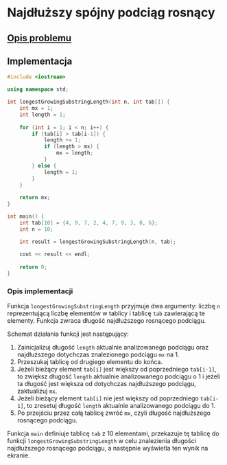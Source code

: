 # Najdłuższy spójny podciąg rosnący

## [Opis problemu](../../../../algorithms/searching/longest-growing-substring.md)

## Implementacja

```cpp linenums="1"
#include <iostream>

using namespace std;

int longestGrowingSubstringLength(int n, int tab[]) {
    int mx = 1;
    int length = 1;
    
    for (int i = 1; i < n; i++) {
        if (tab[i] > tab[i-1]) {
            length += 1;
            if (length > mx) {
                mx = length;
            }
        } else {
            length = 1;
        }
    }
    
    return mx;
}

int main() {
    int tab[10] = {4, 9, 7, 2, 4, 7, 9, 3, 8, 6};
    int n = 10;

    int result = longestGrowingSubstringLength(n, tab);
    
    cout << result << endl;
    
    return 0;
}
```

### Opis implementacji

Funkcja `longestGrowingSubstringLength` przyjmuje dwa argumenty: liczbę `n` reprezentującą liczbę elementów w tablicy i tablicę `tab` zawierającą te elementy. Funkcja zwraca długość najdłuższego rosnącego podciągu.

Schemat działania funkcji jest następujący:

1. Zainicjalizuj długość `length` aktualnie analizowanego podciągu oraz najdłuższego dotychczas znalezionego podciągu `mx` na $1$.
2. Przeszukaj tablicę od drugiego elementu do końca.
3. Jeżeli bieżący element `tab[i]` jest większy od poprzedniego `tab[i-1]`, to zwiększ długość `length` aktualnie analizowanego podciągu o $1$ i jeżeli ta długość jest większa od dotychczas najdłuższego podciągu, zaktualizuj `mx`.
4. Jeżeli bieżący element `tab[i]` nie jest większy od poprzedniego `tab[i-1]`, to zresetuj długość `length` aktualnie analizowanego podciągu do $1$.
5. Po przejściu przez całą tablicę zwróć `mx`, czyli długość najdłuższego rosnącego podciągu.

Funkcja `main` definiuje tablicę `tab` z $10$ elementami, przekazuje tę tablicę do funkcji `longestGrowingSubstringLength` w celu znalezienia długości najdłuższego rosnącego podciągu, a następnie wyświetla ten wynik na ekranie.

